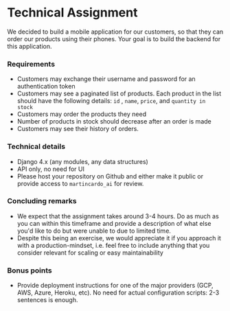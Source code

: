 # Technical Assignment

We decided to build a mobile application for our customers, so that they can order our products using their phones. Your
goal is to build the backend for this application.

### Requirements

* Customers may exchange their username and password for an authentication token
* Customers may see a paginated list of products. Each product in the list should have the following details: `id`
  , `name`, `price`, and `quantity in stock`
* Customers may order the products they need
* Number of products in stock should decrease after an order is made
* Customers may see their history of orders.

### Technical details

* Django 4.x (any modules, any data structures)
* API only, no need for UI
* Please host your repository on Github and either make it public or provide access to `martincardo_ai` for review.

### Concluding remarks

* We expect that the assignment takes around 3-4 hours. Do as much as you can within this timeframe and provide a
  description of what else you'd like to do but were unable to due to limited time.
* Despite this being an exercise, we would appreciate it if you approach it with a production-mindset, i.e. feel free to
  include anything that you consider relevant for scaling or easy maintainability

### Bonus points

* Provide deployment instructions for one of the major providers (GCP, AWS, Azure, Heroku, etc). No need for actual
  configuration scripts: 2-3 sentences is enough.